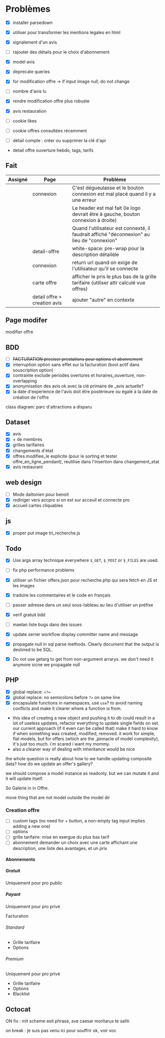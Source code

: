 # Problèmes

- [x] installer parsedown
- [x] utiliser pour transformer les mentions legales en html

- [x] signalement d'un avis

- [ ] rajouter des détails pour le choix d'abonnement

- [x] model avis
- [x] deprecate queries

- [x] for modification offre -> if input image null, do not change

- [ ] nombre d'avis lu
- [x] rendre modification offre plus robuste
- [x] avis restauration

- [ ] cookie likes
- [ ] cookie offres consultées récemment

- [ ] détail compte : créer ou supprimer la clé d'api

- detail offre ouverture hebdo, tags, tarifs

## Fait

Assigné|Page|Problème
-|-|-
||connexion|C'est dégueulasse et le bouton connexion est mal placé quand il y a une erreur
|||Le header est mal fait (le logo devrait être à gauche, bouton connexion à droite)
|||Quand l'utilisateur est connexté, il faudrait affiché "déconnexion" au lieu de "connexion"
||detail-offre|white-space: pre-wrap pour la description détailéle
||connexion|return url quand on exige de l'utilisateur qu'il se connecte
||carte offre|afficher le pris le plus bas de la grille tarifaire (utiliser attr calculé vue offres)
||detail offre > creation avis|ajouter "autre" en contexte

## Page modifer

modifier offre

## BDD

- [ ] ~~FACTURATION preciser prestations pour options et abonnement~~
- [x] interruption option sans effet sur la facturation (bool actif dans souscription option)
- [x] contrainte exclude periodes overtures et horaires_ouverture, non-overlapping
- [x] anonymisation des avis ok avec la clé primaire de _avis actuelle?
- [x] la date d'experience de l'avis doit être postérieure ou égale à la date de création de l'offre

class diagram: parc d'attractions a disparu

## Dataset

- [x] avis
- [x] \+ de membres
- [x] grilles tarifaires
- [x] changements d'état
- [x] offres.modifiee_le explicite (pour le sorting et tester offre_en_ligne_pendant), reutilise dans l'insertion dans changement_etat
- [x] avis restaurant

## web design

- [ ] Mode daltonien pour benoit
- [x] rediriger vers accpro si on est sur acceuil et connecte pro
- [x] accueil cartes cliquables

## js

- [x] proper put image tri_recherche.js

## Todo

- [x] Use args array technique everywhere `$_GET`, `$_POST` or `$_FILES` are used.
- [ ] fix php performance problems
- [x] utiliser un fichier offers.json pour recherche.php qui sera fetch en JS et les images
- [x] traduire les commentaires et le code en français
- [ ] passer adresse dans un seul sous-tableau au lieu d'utiliser un préfixe

- [x] verif gratuit bdd
- [ ] maelan liste bugs dans des issues
- [x] update serrer workflow display committer name and message
- [x] propagate null in sql parse methods. Clearly document that the output is destined to be SQL.
- [x] Do not use getarg to get from non-argument arrarys. we don't need it anymore sicne we propagate null  

## PHP

- [x] global replace: `<?=`
- [x] global replace: no semicolons before `?>` on same line
- [x] encapsulate functions in namespaces, use `use`? to avoid naming conflicts and make it clearer where a function is from.
  
- this idea of creating a new object and pushing it to db could result in a lot of useless updates, refactor everything to update single fields on set. our current approach (if it even can be called that) make it hard to know if when something was created, modified, removed. it work for simple, flat models, but for offers (which are the ,pinnacle of model complexity), it's just too much. i'm scared i want my mommy.
- also a cleaner way of dealing with inheritance would be nice

the whole question is really about how to we handle updating composite data? how do we update an offer's gallery?

we should compose a model instance as readonly. but we can mutate it and it will update itself.

So Galerie in in Offre.

move thing that are not model outside the model dir

### Creation offre

- [ ] custom tags (no need for + button, a non-empty tag input implies adding a new one)
- [ ] options
- [ ] grille tarifaire: mise en exergue du plus bas tarif
- [ ] abonnement demander un choix avec une carte affichant une description, une liste des avantages, et un prix

#### Abonnements

##### Gratuit

Uniquement pour pro public

##### Payant

Uniquement pour pro privé

Facturation

###### Standard

- Grille tarifaire
- Options

###### Premium

Uniquement pour pro privé

- Grille tarifaire
- Options
- Blacklist

## Octocat

ON fix : mit scheme exit phrase, ave caesar moritarus te saliti

on break : je suis pas venu ici pour souffrir ok, voir voc
  